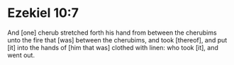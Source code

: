 # Ezekiel 10:7

And [one] cherub stretched forth his hand from between the cherubims unto the fire that [was] between the cherubims, and took [thereof], and put [it] into the hands of [him that was] clothed with linen: who took [it], and went out.